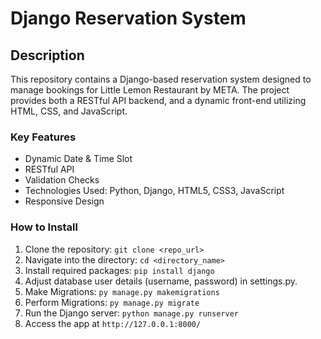 # Django Reservation System

## Description
This repository contains a Django-based reservation system designed to manage bookings for Little Lemon Restaurant by META. The project provides both a RESTful API backend, and a dynamic front-end utilizing HTML, CSS, and JavaScript.

### Key Features
- Dynamic Date & Time Slot
- RESTful API
- Validation Checks
- Technologies Used: Python, Django, HTML5, CSS3, JavaScript
- Responsive Design

### How to Install
1. Clone the repository: `git clone <repo_url>`
2. Navigate into the directory: `cd <directory_name>`
3. Install required packages: `pip install django`
4. Adjust database user details (username, password) in settings.py.
5. Make Migrations: `py manage.py makemigrations`
6. Perform Migrations: `py manage.py migrate`
7. Run the Django server: `python manage.py runserver`
8. Access the app at `http://127.0.0.1:8000/`
